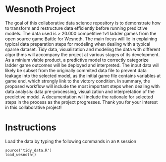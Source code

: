 # Wesnoth Project
 The goal of this collaborative data science repository is to demonstrate how to transform and restructure data efficiently before running predictive models. The data used is > 20.000 competitive 1v1 ladder games from the open source game Battle for Wesnoth. 
 The main focus will lie in explaining typical data preparation steps for modeling when dealing with a typical sparse dataset. Tidy data, visualization and modeling the data with different algorithms will accompany the project at various stages of its development. 
 As a minium viable product, a predictive model to correctly categorize ladder game outcomes will be deployed and interpreted. The input data will likely be subset from the originally commited data file to prevent data leakage into the selected model, as the initial game file contains variables at game end, which strongly link to the victory condition. 
 In summary, the proposed workflow will include the most important steps when dealing with data analysis: data pre-processing, visualization and interpretation of the predictive model. A documentation will include the rationale for selected steps in the process as the project progresses.
 Thank you for your interest in this collaborative project!

# Instructions

Load the data by typing the following commands in an `R` session

```{r}
source('tidy_data.R')
load_wesnoth()
```
